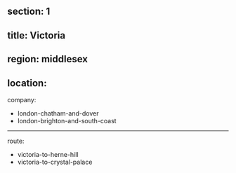 section: 1
----
title: Victoria
----
region: middlesex
----
location: 
----
company:
- london-chatham-and-dover
- london-brighton-and-south-coast
----
route:
- victoria-to-herne-hill
- victoria-to-crystal-palace

